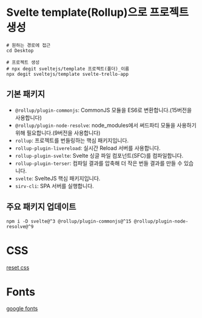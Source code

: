 # Svelte template(Rollup)으로 프로젝트 생성
```shell
# 원하는 경로에 접근
cd Desktop

# 프로젝트 생성
# npx degit sveltejs/template 프로젝트(폴더)_이름
npx degit sveltejs/template svelte-trello-app
```
## 기본 패키지
* `@rollup/plugin-commonjs`: CommonJS 모듈을 ES6로 변환합니다.(15버전을 사용합니다)
* `@rollup/plugin-node-resolve`: node_modules에서 써드파티 모듈을 사용하기 위해 필요합니다.(9버전을 사용합니다)
* `rollup`: 프로젝트를 번들링하는 핵심 패키지입니다.
* `rollup-plugin-livereload`: 실시간 Reload 서버를 사용합니다.
* `rollup-plugin-svelte`: Svelte 싱글 파일 컴포넌트(SFC)를 컴파일합니다.
* `rollup-plugin-terser`: 컴파일 결과를 압축해 더 작은 번들 결과를 만들 수 있습니다.
* `svelte`: SvelteJS 핵심 패키지입니다.
* `sirv-cli`: SPA 서버를 실행합니다.

## 주요 패키지 업데이트
```shell
npm i -D svelte@^3 @rollup/plugin-commonjs@^15 @rollup/plugin-node-resolve@^9
```

# CSS
[reset css](https://www.jsdelivr.com/package/npm/reset-css)

# Fonts
[google fonts](https://fonts.google.com/)